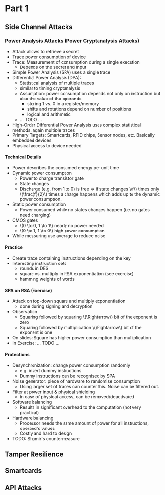 # Part 1

## Side Channel Attacks

### Power Analysis Attacks (Power Cryptanalysis Attacks)

- Attack allows to retrieve a secret
- Trace power consumption of device
- Trace: Measurement of consumption during a single execution
	- Depends on the secret and input
- Simple Power Analysis (SPA) uses a single trace
- Differential Power Analysis (DPA):
	- Statistical analysis of multiple traces
	- similar to timing cryptanalysis
	- Assumption: power consumption depends not only on instruction but also the value of the operands
		- storing 1 vs. 0 in a register/memory
		- shifts and rotations depend on number of positions
		- logical and arithmetic
	- ... TODO ...
- High-Order Differential Power Analysis uses complex statistical methods, again multiple traces
- Primary Targets: Smartcards, RFID chips, Sensor nodes, etc. Basically embedded devices
- Physical access to device needed

#### Technical Details
- Power describes the consumed energy per unit time
- Dynamic power consumption
	- Power to charge transistor gate
	- State changes
	- Discharge (e.g. from 1 to 0) is free => if state changes \\(f\\) times only \\(\frac{f}{2}\\) times a charge happens which adds up to the dynamic power consumption.
- Static power consumption
	- Power consumed while no states changes happen (i.e. no gates need charging)
- CMOS gates
	- \\(0 \to 0, 1 \to 1\\) nearly no power needed
	- \\(0 \to 1, 1 \to 0\\) high power consumption
- While measuring use average to reduce noise

#### Practice
- Create trace containing instructions depending on the key
- Interesting instruction sets
	- rounds in DES
	- square vs. multiply in RSA exponentiation (see exercise)
	- hamming weights of words

#### SPA on RSA (Exercise)
- Attack on top-down square and multiply exponentiation
	- done during signing and decryption
- Observation
	- Squaring followed by squaring \\(\Rightarrow\\) bit of the exponent is zero
	- Squaring followed by multiplication \\(\Rightarrow\\) bit of the exponent is one
- On slides: Square has higher power consumption than multiplication
- In Exercise: ... TODO ...

#### Protections
- Desynchronization: change power consumption randomly
	- e.g. insert dummy instructions
	- Dummy instructions can be recognised by SPA
- Noise generator: piece of hardware to randomise consumption
	- Using larger set of traces can counter this. Noise can be filtered out.
- Filter at power input & physical shielding
	- In case of physical access, can be removed/deactivated
- Software balancing
	- Results in significant overhead to the computation (not very practical)
- Hardware balancing
	- Processor needs the same amount of power for all instructions, operand's values
	- Costly and hard to design
- TODO: Shamir's countermeasure


## Tamper Resilience


## Smartcards


## API Attacks
